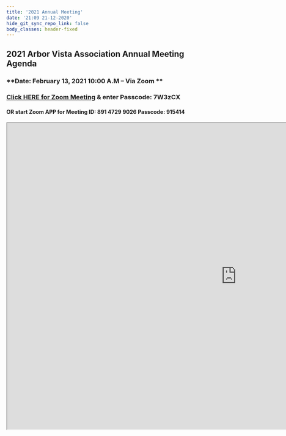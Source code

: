 ```yaml
---
title: '2021 Annual Meeting'
date: '21:09 21-12-2020'
hide_git_sync_repo_link: false
body_classes: header-fixed
---
```


<link id="linkstyle" rel='stylesheet' href='/css/ava.css'/>


## 2021 Arbor Vista Association Annual Meeting Agenda
### **Date:  February 13, 2021  10:00 A.M – Via Zoom **
### [Click HERE for Zoom Meeting](https://us02web.zoom.us/j/89147299026?pwd=Wlh0RjF5a0JqRU96WXJKUjdVUXJiZz09)   & enter   Passcode: **7W3zCX**
#### OR start Zoom APP for Meeting ID: **891 4729 9026**  Passcode: **915414**

<iframe width="1200" height="800" src="https://docs.google.com/document/d/e/2PACX-1vSFH2abBQG-9eCDwsKo3mjPD053zKtjsAUYS95jTow8VpE8UKPAQC5ulsSyA_cWnHT9CMN12nUQ-gFi/pub?embedded=true"></iframe>
